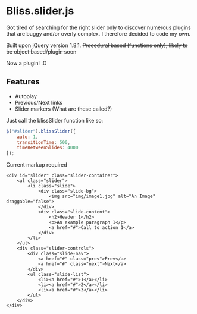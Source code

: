 Bliss.slider.js
============

Got tired of searching for the right slider only to discover numerous plugins that are buggy and/or overly complex. 
I therefore decided to code my own. 

Built upon jQuery version 1.8.1. ~~Procedural based (functions only), likely to be object based/plugin soon~~

Now a plugin! :D


Features
--------

- Autoplay
- Previous/Next links
- Slider markers (What are these called?)

Just call the blissSlider function like so:

```javascript
$("#slider").blissSlider({
	auto: 1,
	transitionTime: 500,
	timeBetweenSlides: 4000
});
```

Current markup required
```
<div id="slider" class="slider-container">
	<ul class="slider">
		<li class="slide">
			<div class="slide-bg">
				<img src="img/image1.jpg" alt="An Image" draggable="false">
			</div>
			<div class="slide-content">
				<h2>Header 1</h2>
				<p>An example paragraph 1</p>
				<a href="#">Call to action 1</a>
			</div>
		</li>
	</ul>
	<div class="slider-controls">
		<div class="slide-nav">
			<a href="#" class="prev">Prev</a>
			<a href="#" class="next">Next</a>
		</div>
		<ul class="slide-list">
			<li><a href="#">1</a></li>
			<li><a href="#">2</a></li>
			<li><a href="#">3</a></li>
		</ul>
	</div>
</div>
```
